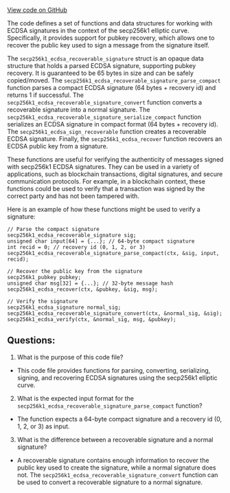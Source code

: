 [View code on GitHub](https://github.com/cosmos/cosmos-sdk.git/crypto/keys/secp256k1/internal/secp256k1/libsecp256k1/include/secp256k1_recovery.h)

The code defines a set of functions and data structures for working with ECDSA signatures in the context of the secp256k1 elliptic curve. Specifically, it provides support for pubkey recovery, which allows one to recover the public key used to sign a message from the signature itself. 

The `secp256k1_ecdsa_recoverable_signature` struct is an opaque data structure that holds a parsed ECDSA signature, supporting pubkey recovery. It is guaranteed to be 65 bytes in size and can be safely copied/moved. The `secp256k1_ecdsa_recoverable_signature_parse_compact` function parses a compact ECDSA signature (64 bytes + recovery id) and returns 1 if successful. The `secp256k1_ecdsa_recoverable_signature_convert` function converts a recoverable signature into a normal signature. The `secp256k1_ecdsa_recoverable_signature_serialize_compact` function serializes an ECDSA signature in compact format (64 bytes + recovery id). The `secp256k1_ecdsa_sign_recoverable` function creates a recoverable ECDSA signature. Finally, the `secp256k1_ecdsa_recover` function recovers an ECDSA public key from a signature.

These functions are useful for verifying the authenticity of messages signed with secp256k1 ECDSA signatures. They can be used in a variety of applications, such as blockchain transactions, digital signatures, and secure communication protocols. For example, in a blockchain context, these functions could be used to verify that a transaction was signed by the correct party and has not been tampered with. 

Here is an example of how these functions might be used to verify a signature:

```
// Parse the compact signature
secp256k1_ecdsa_recoverable_signature sig;
unsigned char input[64] = {...}; // 64-byte compact signature
int recid = 0; // recovery id (0, 1, 2, or 3)
secp256k1_ecdsa_recoverable_signature_parse_compact(ctx, &sig, input, recid);

// Recover the public key from the signature
secp256k1_pubkey pubkey;
unsigned char msg[32] = {...}; // 32-byte message hash
secp256k1_ecdsa_recover(ctx, &pubkey, &sig, msg);

// Verify the signature
secp256k1_ecdsa_signature normal_sig;
secp256k1_ecdsa_recoverable_signature_convert(ctx, &normal_sig, &sig);
secp256k1_ecdsa_verify(ctx, &normal_sig, msg, &pubkey);
```
## Questions: 
 1. What is the purpose of this code file?
- This code file provides functions for parsing, converting, serializing, signing, and recovering ECDSA signatures using the secp256k1 elliptic curve.

2. What is the expected input format for the `secp256k1_ecdsa_recoverable_signature_parse_compact` function?
- The function expects a 64-byte compact signature and a recovery id (0, 1, 2, or 3) as input.

3. What is the difference between a recoverable signature and a normal signature?
- A recoverable signature contains enough information to recover the public key used to create the signature, while a normal signature does not. The `secp256k1_ecdsa_recoverable_signature_convert` function can be used to convert a recoverable signature to a normal signature.